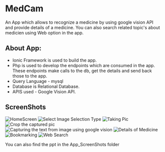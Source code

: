 # MedCam
An App which allows to recognize a medicine by using google vision API and provide details of a medicine. You can also search related topic's about medicien using Web option in the app.

## About App:

- Ionic Framework is used to build the app.
- Php is used to develop the endpoints which are consumed in the app. These endpoints make calls to the db, get the details and send back those to the app.
- Query Language - mysql
- Database is Relational Database.
- APIS used - Google Vision API.

## ScreenShots

![HomeScreen](./App_ScreenShots/homeScreen.png)
![Select Image Selection Type](./App_ScreenShots/selectImageSelectionType.png)
![Taking Pic](./App_ScreenShots/TakingPic.png)
![Crop the captured pic](./App_ScreenShots/Cropping.png)
![Capturing the text from image using google vision](./App_ScreenShots/OCR_Using_Google_Vision.png)
![Details of Medicine](./App_ScreenShots/DetailsOfMedicineFromDB.png)
![Bookmarking](./App_ScreenShots/Bookmarking.png)
![Web Search](./App_ScreenShots/WebSearch.png)

You can also find the ppt in the App_ScreenShots folder
